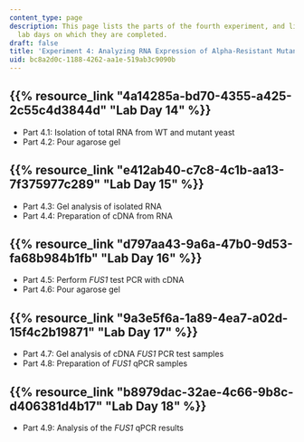 ```yaml
---
content_type: page
description: This page lists the parts of the fourth experiment, and links to the
  lab days on which they are completed.
draft: false
title: 'Experiment 4: Analyzing RNA Expression of Alpha-Resistant Mutants'
uid: bc8a2d0c-1188-4262-aa1e-519ab3c9090b
---
```

## {{% resource_link "4a14285a-bd70-4355-a425-2c55c4d3844d" "Lab Day 14" %}}

- Part 4.1: Isolation of total RNA from WT and mutant yeast
- Part 4.2: Pour agarose gel

## {{% resource_link "e412ab40-c7c8-4c1b-aa13-7f375977c289" "Lab Day 15" %}}

- Part 4.3: Gel analysis of isolated RNA
- Part 4.4: Preparation of cDNA from RNA

## {{% resource_link "d797aa43-9a6a-47b0-9d53-fa68b984b1fb" "Lab Day 16" %}}

- Part 4.5: Perform *FUS1* test PCR with cDNA
- Part 4.6: Pour agarose gel

## {{% resource_link "9a3e5f6a-1a89-4ea7-a02d-15f4c2b19871" "Lab Day 17" %}}

- Part 4.7: Gel analysis of cDNA *FUS1* PCR test samples
- Part 4.8: Preparation of *FUS1* qPCR samples

## {{% resource_link "b8979dac-32ae-4c66-9b8c-d406381d4b17" "Lab Day 18" %}}

- Part 4.9: Analysis of the *FUS1* qPCR results